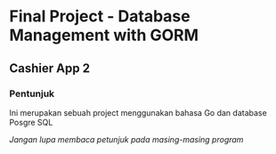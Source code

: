 # Final Project - Database Management with GORM

## Cashier App 2

### Pentunjuk

Ini merupakan sebuah project menggunakan bahasa Go dan database Posgre SQL 

*Jangan lupa membaca petunjuk pada masing-masing program*

